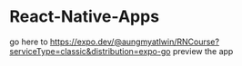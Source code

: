 # React-Native-Apps
go here to https://expo.dev/@aungmyatlwin/RNCourse?serviceType=classic&distribution=expo-go preview the app
